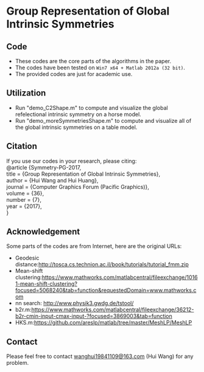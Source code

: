# Group Representation of Global Intrinsic Symmetries


## Code
- These codes are the core parts of the algorithms in the paper.
- The codes have been tested on `Win7 x64 + Matlab 2012a (32 bit)`.
- The provided codes are just for academic use.


## Utilization
- Run "demo_C2Shape.m" to compute and visualize the global refelectional intrinsic symmetry on a horse model. <br>
- Run "demo_moreSymmetriesShape.m" to compute and visualize all of the global intrinsic symmetries on a table model. 


## Citation
If you use our codes in your research, please citing:<br>
       @article {Symmetry-PG-2017,<br>
                  title   = {Group Representation of Global Intrinsic Symmetries},<br>
                  author  = {Hui Wang and Hui Huang},<br>
                  journal = {Computer Graphics Forum (Pacific Graphics)},<br>
                  volume  = {36},<br>
                  number  = {7},<br>
                  year    = {2017},<br>
                  }


## Acknowledgement
Some parts of the codes are from Internet, here are the original URLs:<br>
- Geodesic distance:http://tosca.cs.technion.ac.il/book/tutorials/tutorial_fmm.zip
- Mean-shift clustering:https://www.mathworks.com/matlabcentral/fileexchange/10161-mean-shift-clustering?focused=5068240&tab=function&requestedDomain=www.mathworks.com
- nn search: http://www.physik3.gwdg.de/tstool/
- b2r.m:https://www.mathworks.com/matlabcentral/fileexchange/36212-b2r-cmin-input-cmax-input-?focused=3869003&tab=function
- HKS.m:https://github.com/areslp/matlab/tree/master/MeshLP/MeshLP

## Contact
Please feel free to contact wanghui19841109@163.com (Hui Wang) for any problem.
